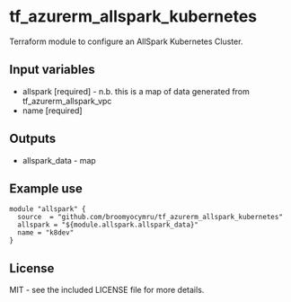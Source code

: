 # tf_azurerm_allspark_kubernetes
Terraform module to configure an AllSpark Kubernetes Cluster.

## Input variables
  * allspark [required] - n.b. this is a map of data generated from tf_azurerm_allspark_vpc
  * name [required]

## Outputs
  * allspark_data - map


## Example use

    module "allspark" {
      source  = "github.com/broomyocymru/tf_azurerm_allspark_kubernetes"
      allspark = "${module.allspark.allspark_data}"
      name = "k8dev"
    }


## License

MIT - see the included LICENSE file for more details.
